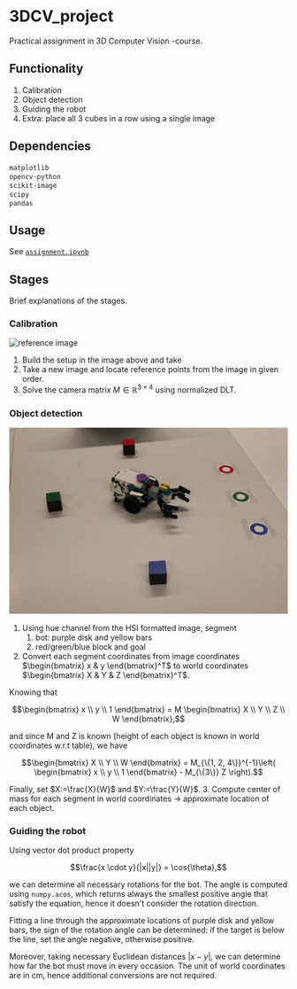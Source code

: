# 3DCV_project

Practical assignment in 3D Computer Vision -course.

## Functionality

1. Calibration
2. Object detection
3. Guiding the robot
4. Extra: place all 3 cubes in a row using a single image

## Dependencies

```
matplotlib
opencv-python
scikit-image
scipy
pandas
```

## Usage

See [`assignment.ipynb`](./assignment.ipynb) 

## Stages

Brief explanations of the stages.

### Calibration

![reference image](./data/CALIB_ALEX_VEIKKA_SETUP.jpg) 

1. Build the setup in the image above and take
2. Take a new image and locate reference points from the image in given order.
3. Solve the camera matrix $M\in\mathbb{R}^{3\times 4}$ using normalized DLT.

### Object detection

![detection image](./data/DETECTION_ALEX_VEIKKA.jpg) 

1. Using hue channel from the HSI formatted image, segment
    1. bot: purple disk and yellow bars
    2. red/green/blue block and goal
2. Convert each segment coordinates from image coordinates $\begin{bmatrix} x & y \end{bmatrix}^T$ to world coordinates $\begin{bmatrix} X & Y  & Z \end{bmatrix}^T$. 

Knowing that
```math
\begin{bmatrix} x \\ y  \\ 1 \end{bmatrix} = M \begin{bmatrix} X \\ Y  \\ Z \\ W \end{bmatrix},
```
and since M and Z is known (height of each object is known in world coordinates w.r.t table), we have
```math
\begin{bmatrix} X \\ Y  \\ W \end{bmatrix} = M_{\{1, 2, 4\}}^{-1}\left( \begin{bmatrix} x \\ y  \\ 1 \end{bmatrix} - M_{\{3\}} Z \right).
```
Finally, set $X:=\frac{X}{W}$ and $Y:=\frac{Y}{W}$.
3. Compute center of mass for each segment in world coordinates $\rightarrow$ approximate location of each object.

### Guiding the robot

Using vector dot product property
```math
\frac{x \cdot y}{|x||y|} = \cos{\theta},
```
we can determine all necessary rotations for the bot. The angle is computed using `numpy.acos`, which returns always the smallest positive angle that satisfy the equation, hence it doesn't consider the rotation direction.

Fitting a line through the approximate locations of purple disk and yellow bars, the sign of the rotation angle can be determined: if the target is below the line, set the angle negative, otherwise positive.

Moreover, taking necessary Euclidean distances $|x-y|$, we can determine how far the bot must move in every occasion. The unit of world coordinates are in cm, hence additional conversions are not required.

